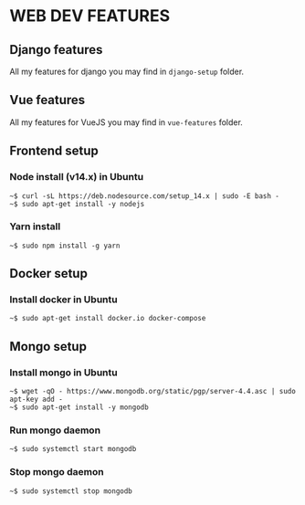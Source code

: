 # WEB DEV FEATURES

## Django features
All my features for django you may find in `django-setup` folder.

## Vue features
All my features for VueJS you may find in `vue-features` folder.

## Frontend setup

### Node install (v14.x) in Ubuntu
```
~$ curl -sL https://deb.nodesource.com/setup_14.x | sudo -E bash -
~$ sudo apt-get install -y nodejs
```
### Yarn install
```
~$ sudo npm install -g yarn
```

## Docker setup

### Install docker in Ubuntu
```
~$ sudo apt-get install docker.io docker-compose
```

## Mongo setup

### Install mongo in Ubuntu
```
~$ wget -qO - https://www.mongodb.org/static/pgp/server-4.4.asc | sudo apt-key add -
~$ sudo apt-get install -y mongodb
```
### Run mongo daemon
```
~$ sudo systemctl start mongodb
```
### Stop mongo daemon
```
~$ sudo systemctl stop mongodb
```
